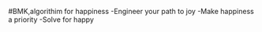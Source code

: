 #BMK,algorithim for happiness 
-Engineer your path to joy
-Make happiness a priority
-Solve for happy
